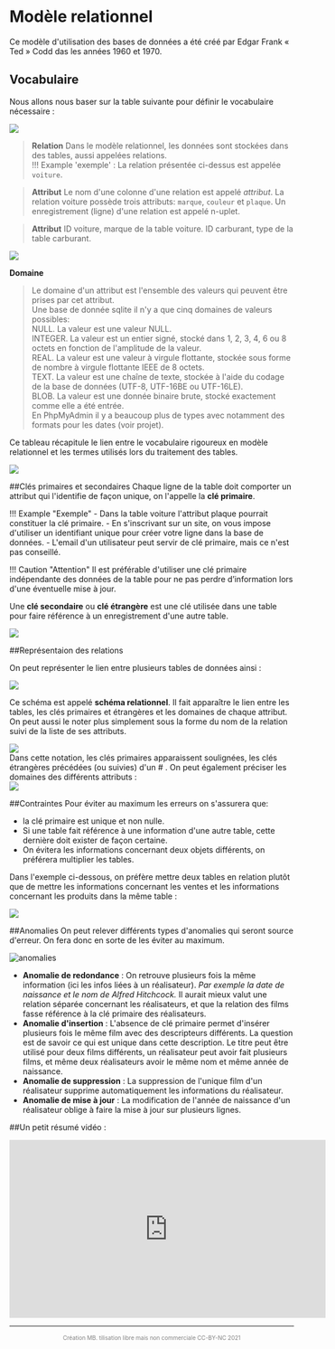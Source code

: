# Modèle relationnel
Ce modèle d'utilisation des bases de données a été créé par Edgar Frank « Ted » Codd das les années 1960 et 1970.
## Vocabulaire
Nous allons nous baser sur la table suivante pour définir le vocabulaire nécessaire :  
<div id="center">
	<img src="img/Table_relationnel.png" atl="table de données" >
</div> 

> **Relation**
>Dans le modèle relationnel, les données sont stockées dans des tables, aussi appelées relations.  
>!!! Example 'exemple' :
		La relation présentée ci-dessus est appelée `voiture`. 

>**Attribut**
>Le nom d'une colonne d'une relation est appelé *attribut*.
>La relation voiture possède trois attributs: `marque`, `couleur` et `plaque`.
>Un enregistrement (ligne) d'une relation est appelé n-uplet.

>**Attribut**
>ID voiture, marque de la table voiture.
>ID carburant, type de la table carburant.

<div id="center">
	<img src="img/table_carburant.png" atl="table des carburants" >
</div> 

**Domaine**
>Le domaine d'un attribut est l'ensemble des valeurs qui peuvent être prises par cet attribut.  
>Une base de donnée sqlite il n'y a que cinq domaines de valeurs possibles:  
>NULL. La valeur est une valeur NULL.  
>INTEGER. La valeur est un entier signé, stocké dans 1, 2, 3, 4, 6 ou 8 octets en fonction de l'amplitude de la valeur.  
>REAL. La valeur est une valeur à virgule flottante, stockée sous forme de nombre à virgule flottante IEEE de 8 octets.  
>TEXT. La valeur est une chaîne de texte, stockée à l'aide du codage de la base de données (UTF-8, UTF-16BE ou UTF-16LE).  
>BLOB. La valeur est une donnée binaire brute, stocké exactement comme elle a été entrée.  
>En PhpMyAdmin il y a beaucoup plus de types avec notamment des formats pour les dates (voir projet).  

Ce tableau récapitule le lien entre le vocabulaire rigoureux en modèle relationnel et les termes utilisés lors du traitement des tables.  
<div id="center">
	<img src="img/lien_relat_table.png" atl="lien de vocabulaire" >
</div> 

##Clés primaires et secondaires
Chaque ligne de la table doit comporter un attribut qui l'identifie de façon unique, on l'appelle la **clé primaire**.

!!! Example "Exemple"
	- Dans la table voiture l'attribut plaque pourrait constituer la clé primaire.
	- En s'inscrivant sur un site, on vous impose d'utiliser un identifiant unique pour créer votre ligne dans la base de données.
	- L'email d'un utilisateur peut servir de clé primaire, mais ce n'est pas conseillé.


!!! Caution "Attention"
	Il est préférable d'utiliser une clé primaire indépendante des données de la table pour ne pas perdre d’information lors d'une éventuelle mise à jour.

Une **clé secondaire** ou **clé étrangère** est une clé utilisée dans une table pour faire référence à un enregistrement d'une autre table.
<div id="center">
	<img src="img/Relation.png" atl="clé etrangere" >
</div> 

##Représentaion des relations

On peut représenter le lien entre plusieurs tables de données ainsi :
<div id="center">
	<img src="img/Lien-entre-relations-1.png" atl="schéma relationnel" >
</div> 

Ce schéma est appelé **schéma relationnel**. Il fait apparaître le lien entre les tables, les clés primaires et étrangères et les domaines de chaque attribut.  
On peut aussi le noter plus simplement sous la forme du nom de la relation suivi de la liste de ses attributs.  
<div >
	<img src="img/relation1.png" atl="schéma relationnel" >
</div> 
Dans cette notation, les clés primaires apparaissent soulignées, les clés étrangères précédées (ou suivies) d'un # .
On peut également préciser les domaines des différents attributs :
<div >
	<img src="img/relation2.png" atl="schéma relationnel" >
</div> 


##Contraintes
Pour éviter au maximum les erreurs on s'assurera que:  

- la clé primaire est unique et non nulle.  
- Si une table fait référence à une information d'une autre table, cette dernière doit exister de façon certaine.  
- On évitera les informations concernant deux objets différents, on préférera multiplier les tables.  

Dans l'exemple ci-dessous, on préfère mettre deux tables en relation plutôt que de mettre les informations concernant les ventes et les informations concernant les produits dans la même table :   

<div id="center">
	<img src="img/Relations-et-cles.png" >
</div> 

##Anomalies
On peut relever différents types d'anomalies qui seront source d'erreur. On fera donc en sorte de les éviter au maximum.
<div id="center">
	<img src="img/anomalies.png" alt="anomalies" >
</div>

- **Anomalie de redondance** : On retrouve plusieurs fois la même information (ici les infos liées à un réalisateur). *Par exemple la date de naissance et le nom de Alfred Hitchcock.*
Il aurait mieux valut une relation séparée concernant les réalisateurs, et que la relation des films fasse référence à la clé primaire des réalisateurs.
- **Anomalie d'insertion** : L'absence de clé primaire permet d'insérer plusieurs fois le même film avec des descripteurs différents. La question est de savoir ce qui est unique dans cette description. Le titre peut être utilisé pour deux films différents, un réalisateur peut avoir fait plusieurs films, et même deux réalisateurs avoir le même nom et même année de naissance.
- **Anomalie de suppression** : La suppression de l'unique film d'un réalisateur supprime automatiquement les informations du réalisateur.  
- **Anomalie de mise à jour** : La modification de l'année de naissance d'un réalisateur oblige à faire la mise à jour sur plusieurs lignes.  


##Un petit résumé vidéo :   
<iframe width="560" height="315" src="https://www.youtube.com/embed/bhtzximjwk8" title="YouTube video player" frameborder="0" allow="accelerometer; autoplay; clipboard-write; encrypted-media; gyroscope; picture-in-picture" allowfullscreen></iframe>

---
<p style="text-align: center; color:gray; font-size: 10px;">
Création MB. tilisation libre mais non commerciale CC-BY-NC 2021
</p>